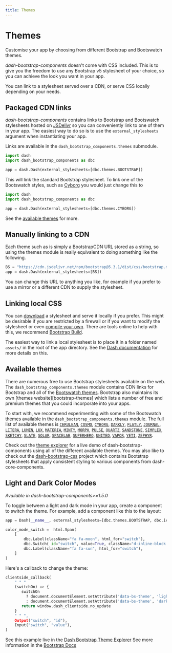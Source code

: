 ```yaml
---
title: Themes
---
```


# Themes

<p class="lead">Customise your app by choosing from different Bootstrap and Bootswatch themes.</p>

_dash-bootstrap-components_ doesn't come with CSS included. This is to give you the freedom to use any Bootstrap v5 stylesheet of your choice, so you can achieve the look you want in your app.

You can link to a stylesheet served over a CDN, or serve CSS locally depending on your needs.

## Packaged CDN links

_dash-bootstrap-components_ contains links to Bootstrap and Bootswatch stylesheets hosted on [JSDelivr][jsdelivr] so you can conveniently link to one of them in your app. The easiest way to do so is to use the `external_stylesheets` argument when instantiating your app.

Links are available in the `dash_bootstrap_components.themes` submodule.

```python
import dash
import dash_bootstrap_components as dbc

app = dash.Dash(external_stylesheets=[dbc.themes.BOOTSTRAP])
```

This will link the standard Bootstrap stylesheet. To link one of the Bootswatch styles, such as [Cyborg](https://bootswatch.com/cyborg/) you would just change this to

```python
import dash
import dash_bootstrap_components as dbc

app = dash.Dash(external_stylesheets=[dbc.themes.CYBORG])
```

See the [available themes](#available-themes) for more.

## Manually linking to a CDN

Each theme such as is simply a BootstrapCDN URL stored as a string, so using the themes module is really equivalent to doing something like the following.

```python
BS = "https://cdn.jsdelivr.net/npm/bootstrap@5.3.1/dist/css/bootstrap.min.css"
app = dash.Dash(external_stylesheets=[BS])
```

You can change this URL to anything you like, for example if you prefer to use a mirror or a different CDN to supply the stylesheet.

## Linking local CSS

You can [download][bootstrap-download] a stylesheet and serve it locally if you prefer. This might be desirable if you are restricted by a firewall or if you want to modify the stylesheet or even [compile your own][bootstrap-compile]. There are tools online to help with this, we recommend [Bootstrap Build](https://bootstrap.build/app).

The easiest way to link a local stylesheet is to place it in a folder named `assets/` in the root of the app directory. See the [Dash documentation][dash-docs-external] for more details on this.

<h2 id="available-themes">Available themes</h2>

There are numerous free to use Bootstrap stylesheets available on the web. The `dash_bootstrap_components.themes` module contains CDN links for Bootstrap and all of the [Bootswatch themes][bootswatch]. Bootstrap also maintains its own [themes website][bootstrap-themes] which lists a number of free and premium themes that you could incorporate into your apps.

To start with, we recommend experimenting with some of the Bootswatch themes available in the `dash_bootstrap_components.themes` module. The full list of available themes is [`CERULEAN`](https://bootswatch.com/cerulean/), [`COSMO`](https://bootswatch.com/cosmo/), [`CYBORG`](https://bootswatch.com/cyborg/), [`DARKLY`](https://bootswatch.com/darkly/), [`FLATLY`](https://bootswatch.com/flatly/), [`JOURNAL`](https://bootswatch.com/journal/), [`LITERA`](https://bootswatch.com/litera/), [`LUMEN`](https://bootswatch.com/lumen/), [`LUX`](https://bootswatch.com/lux/), [`MATERIA`](https://bootswatch.com/materia/), [`MINTY`](https://bootswatch.com/minty/), [`MORPH`](https://bootswatch.com/morph/), [`PULSE`](https://bootswatch.com/pulse/), [`QUARTZ`](https://bootswatch.com/quartz/), [`SANDSTONE`](https://bootswatch.com/sandstone/), [`SIMPLEX`](https://bootswatch.com/simplex/), [`SKETCHY`](https://bootswatch.com/sketchy/), [`SLATE`](https://bootswatch.com/slate/), [`SOLAR`](https://bootswatch.com/solar/), [`SPACELAB`](https://bootswatch.com/spacelab/), [`SUPERHERO`](https://bootswatch.com/superhero/), [`UNITED`](https://bootswatch.com/united/), [`VAPOR`](https://bootswatch.com/vapor/), [`YETI`](https://bootswatch.com/yeti/), [`ZEPHYR`](https://bootswatch.com/zephyr/).

Check out the [theme explorer](/docs/themes/explorer/) for a live demo of dash-bootstrap-components using all of the different available themes. You may also like to check out the [dash-bootstrap-css](https://github.com/tcbegley/dash-bootstrap-css) project which contains Bootstrap stylesheets that apply consistent styling to various components from dash-core-components.

## Light and Dark Color Modes

_Available in dash-bootstrap-components>=1.5.0_

To toggle between a light and dark mode in your app, create a component to switch the theme.  For example, add a component like this to the layout:

```python
app = Dash(__name__, external_stylesheets=[dbc.themes.BOOTSTRAP, dbc.icons.FONT_AWESOME])

color_mode_switch =  html.Span(
    [
        dbc.Label(className="fa fa-moon", html_for="switch"),
        dbc.Switch( id="switch", value=True, className="d-inline-block ms-1", persistence=True),
        dbc.Label(className="fa fa-sun", html_for="switch"),
    ]
)
```

Here's a callback to change the theme:

```python
clientside_callback(
    " " " 
    (switchOn) => {
       switchOn
         ? document.documentElement.setAttribute('data-bs-theme', 'light')
         : document.documentElement.setAttribute('data-bs-theme', 'dark')
       return window.dash_clientside.no_update
    }
    " " ",
    Output("switch", "id"),
    Input("switch", "value"),
)
```

See this example live in the [Dash Bootstrap Theme Explorer](https://hellodash.pythonanywhere.com/adding-themes/color-modes)
See more information in the [Bootstrap Docs](https://getbootstrap.com/docs/5.3/customize/color-modes/)


[dash-docs-external]: https://dash.plotly.com/external-resources/
[bootstrap]:https://getbootstrap.com/
[bootstrap-download]: https://getbootstrap.com/docs/5.0/getting-started/download/
[bootstrap-compile]: https://getbootstrap.com/docs/5.0/customize/overview/
[bootswatch]: https://bootswatch.com/
[bootswatch-themes]: https://www.bootstrapcdn.com/bootswatch/
[jsdelivr]: https://www.jsdelivr.com/
